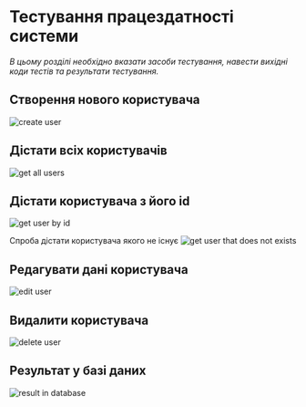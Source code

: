 # Тестування працездатності системи

_В цьому розділі необхідно вказати засоби тестування, навести вихідні коди тестів та результати тестування._

## Створення нового користувача

![create user](https://i.ibb.co/h9Dx1QK/Screenshot-from-2024-05-29-02-22-44.png)

## Дістати всіх користувачів

![get all users](https://i.ibb.co/f8KNnmF/Screenshot-from-2024-05-29-02-24-17.png)

## Дістати користувача з його id

![get user by id](https://i.ibb.co/n1vjvsC/Screenshot-from-2024-05-29-02-25-46.png)

Cпроба дістати користувача якого не існує
![get user that does not exists](https://i.ibb.co/H4yFqGr/Screenshot-from-2024-05-29-02-27-54.png)

## Редагувати дані користувача

![edit user](https://i.ibb.co/8bwVz8m/Screenshot-from-2024-05-29-02-30-27.png)

## Видалити користувача

![delete user](https://i.ibb.co/F52G8dk/Screenshot-from-2024-05-29-02-31-54.png)

## Результат у базі даних

![result in database](https://i.ibb.co/bFjRdXY/Screenshot-from-2024-05-29-02-33-44.png)
